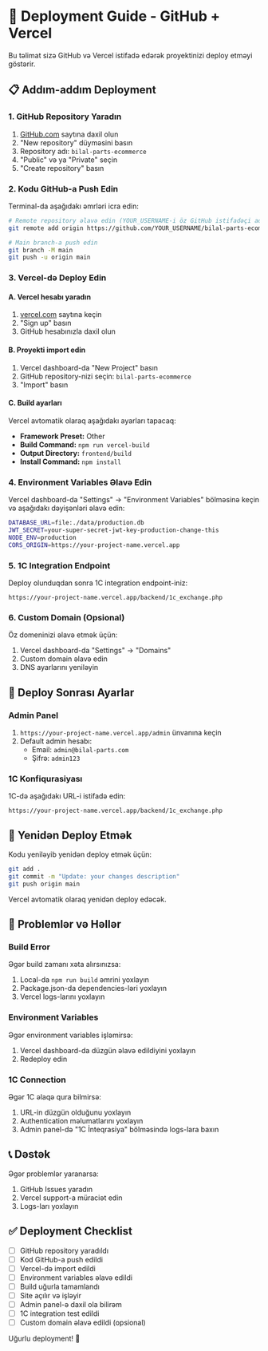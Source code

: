 # 🚀 Deployment Guide - GitHub + Vercel

Bu təlimat sizə GitHub və Vercel istifadə edərək proyektinizi deploy etməyi göstərir.

## 📋 Addım-addım Deployment

### 1. GitHub Repository Yaradın

1. [GitHub.com](https://github.com) saytına daxil olun
2. "New repository" düyməsini basın
3. Repository adı: `bilal-parts-ecommerce`
4. "Public" və ya "Private" seçin
5. "Create repository" basın

### 2. Kodu GitHub-a Push Edin

Terminal-da aşağıdakı əmrləri icra edin:

```bash
# Remote repository əlavə edin (YOUR_USERNAME-i öz GitHub istifadəçi adınızla əvəzləyin)
git remote add origin https://github.com/YOUR_USERNAME/bilal-parts-ecommerce.git

# Main branch-a push edin
git branch -M main
git push -u origin main
```

### 3. Vercel-də Deploy Edin

#### A. Vercel hesabı yaradın
1. [vercel.com](https://vercel.com) saytına keçin
2. "Sign up" basın
3. GitHub hesabınızla daxil olun

#### B. Proyekti import edin
1. Vercel dashboard-da "New Project" basın
2. GitHub repository-nizi seçin: `bilal-parts-ecommerce`
3. "Import" basın

#### C. Build ayarları
Vercel avtomatik olaraq aşağıdakı ayarları tapacaq:
- **Framework Preset:** Other
- **Build Command:** `npm run vercel-build`
- **Output Directory:** `frontend/build`
- **Install Command:** `npm install`

### 4. Environment Variables Əlavə Edin

Vercel dashboard-da "Settings" → "Environment Variables" bölməsinə keçin və aşağıdakı dəyişənləri əlavə edin:

```bash
DATABASE_URL=file:./data/production.db
JWT_SECRET=your-super-secret-jwt-key-production-change-this
NODE_ENV=production
CORS_ORIGIN=https://your-project-name.vercel.app
```

### 5. 1C Integration Endpoint

Deploy olunduqdan sonra 1C integration endpoint-iniz:
```
https://your-project-name.vercel.app/backend/1c_exchange.php
```

### 6. Custom Domain (Opsional)

Öz domeninizi əlavə etmək üçün:
1. Vercel dashboard-da "Settings" → "Domains"
2. Custom domain əlavə edin
3. DNS ayarlarını yeniləyin

## 🔧 Deploy Sonrası Ayarlar

### Admin Panel
1. `https://your-project-name.vercel.app/admin` ünvanına keçin
2. Default admin hesabı:
   - Email: `admin@bilal-parts.com`
   - Şifrə: `admin123`

### 1C Konfiqurasiyası
1C-də aşağıdakı URL-i istifadə edin:
```
https://your-project-name.vercel.app/backend/1c_exchange.php
```

## 🔄 Yenidən Deploy Etmək

Kodu yeniləyib yenidən deploy etmək üçün:

```bash
git add .
git commit -m "Update: your changes description"
git push origin main
```

Vercel avtomatik olaraq yenidən deploy edəcək.

## 🐛 Problemlər və Həllər

### Build Error
Əgər build zamanı xəta alırsınızsa:
1. Local-da `npm run build` əmrini yoxlayın
2. Package.json-da dependencies-ləri yoxlayın
3. Vercel logs-larını yoxlayın

### Environment Variables
Əgər environment variables işləmirsə:
1. Vercel dashboard-da düzgün əlavə edildiyini yoxlayın
2. Redeploy edin

### 1C Connection
Əgər 1C əlaqə qura bilmirsə:
1. URL-in düzgün olduğunu yoxlayın
2. Authentication məlumatlarını yoxlayın
3. Admin panel-də "1C İnteqrasiya" bölməsində logs-lara baxın

## 📞 Dəstək

Əgər problemlər yaranarsa:
1. GitHub Issues yaradın
2. Vercel support-a müraciət edin
3. Logs-ları yoxlayın

## ✅ Deployment Checklist

- [ ] GitHub repository yaradıldı
- [ ] Kod GitHub-a push edildi  
- [ ] Vercel-də import edildi
- [ ] Environment variables əlavə edildi
- [ ] Build uğurla tamamlandı
- [ ] Site açılır və işləyir
- [ ] Admin panel-ə daxil ola bilirəm
- [ ] 1C integration test edildi
- [ ] Custom domain əlavə edildi (opsional)

Uğurlu deployment! 🎉
